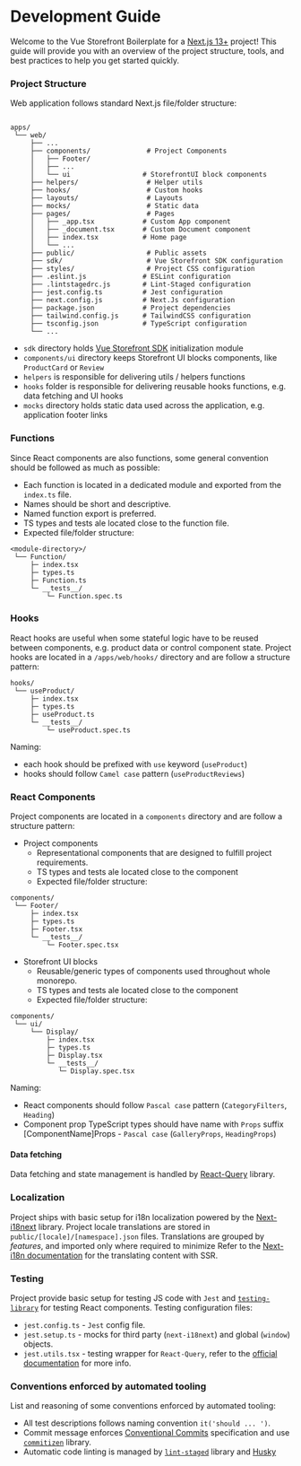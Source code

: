 # Development Guide

Welcome to the Vue Storefront Boilerplate for a [Next.js 13+](https://nextjs.org/) project! This guide will provide you with an overview of the project structure, tools, and best practices to help you get started quickly.

### Project Structure

Web application follows standard Next.js file/folder structure:

```shell

apps/
 └── web/
     ├── ...
     ├── components/              # Project Components
     │   ├── Footer/
     │   ├── ...
     │   └── ui                  # StorefrontUI block components
     ├── helpers/                 # Helper utils
     ├── hooks/                   # Custom hooks
     ├── layouts/                 # Layouts
     ├── mocks/                   # Static data
     ├── pages/                   # Pages
     │   ├── _app.tsx            # Custom App component
     │   ├── _document.tsx       # Custom Document component
     │   ├── index.tsx           # Home page
     │   └── ...
     ├── public/                  # Public assets
     ├── sdk/                     # Vue Storefront SDK configuration
     ├── styles/                  # Project CSS configuration
     ├── .eslint.js              # ESLint configuration
     ├── .lintstagedrc.js        # Lint-Staged configuration
     ├── jest.config.ts          # Jest configuration
     ├── next.config.js          # Next.Js configuration
     ├── package.json            # Project dependencies
     ├── tailwind.config.js      # TailwindCSS configuration
     ├── tsconfig.json           # TypeScript configuration
     └── ...

```

- `sdk` directory holds [Vue Storefront SDK]() initialization module
- `components/ui` directory keeps Storefront UI blocks components, like `ProductCard` or `Review`
- `helpers` is responsible for delivering utils / helpers functions
- `hooks` folder is responsible for delivering reusable hooks functions, e.g. data fetching and UI hooks
- `mocks` directory holds static data used across the application, e.g. application footer links

### Functions

Since React components are also functions, some general convention should be followed as much as possible:

- Each function is located in a dedicated module and exported from the `index.ts` file.
- Names should be short and descriptive.
- Named function export is preferred.
- TS types and tests ale located close to the function file.
- Expected file/folder structure:

```shell
<module-directory>/
 └── Function/
     ├─ index.tsx
     ├─ types.ts
     ├─ Function.ts
     └─ __tests__/
         └─ Function.spec.ts
```

### Hooks

React hooks are useful when some stateful logic have to be reused between components, e.g. product data or control component state.
Project hooks are located in a `/apps/web/hooks/` directory and are follow a structure pattern:

```shell
hooks/
 └── useProduct/
     ├─ index.tsx
     ├─ types.ts
     ├─ useProduct.ts
     └─ __tests__/
         └─ useProduct.spec.ts
```

Naming:

- each hook should be prefixed with `use` keyword (`useProduct`)
- hooks should follow `Camel case` pattern (`useProductReviews`)

### React Components

Project components are located in a `components` directory and are follow a structure pattern:

- Project components
  - Representational components that are designed to fulfill project requirements.
  - TS types and tests ale located close to the component
  - Expected file/folder structure:

```shell
components/
 └── Footer/
     ├─ index.tsx
     ├─ types.ts
     ├─ Footer.tsx
     └─ __tests__/
         └─ Footer.spec.tsx
```

- Storefront UI blocks
  - Reusable/generic types of components used throughout whole monorepo.
  - TS types and tests ale located close to the component
  - Expected file/folder structure:

```shell
components/
 └── ui/
     └── Display/
         ├─ index.tsx
         ├─ types.ts
         ├─ Display.tsx
         └─ __tests__/
            └─ Display.spec.tsx
```

Naming:

- React components should follow `Pascal case` pattern (`CategoryFilters`, `Heading`)
- Component prop TypeScript types should have name with `Props` suffix [ComponentName]Props - `Pascal case` (`GalleryProps`, `HeadingProps`)

#### Data fetching

Data fetching and state management is handled by [React-Query]() library.

### Localization

Project ships with basic setup for i18n localization powered by the [Next-i18next]() library. Project locale translations are stored in `public/[locale]/[namespace].json` files. Translations are grouped by _features_, and imported only where required to minimize
Refer to the [Next-i18n documentation](https://next.i18next.com/) for the translating content with SSR.

### Testing

Project provide basic setup for testing JS code with `Jest` and [`testing-library`](https://testing-library.com/docs/react-testing-library/intro) for testing React components.
Testing configuration files:

- `jest.config.ts` - `Jest` config file.
- `jest.setup.ts` - mocks for third party (`next-i18next`) and global (`window`) objects.
- `jest.utils.tsx` - testing wrapper for `React-Query`, refer to the [official documentation](https://tanstack.com/query/v4/docs/react/guides/testing) for more info.

### Conventions enforced by automated tooling

List and reasoning of some conventions enforced by automated tooling:

- All test descriptions follows naming convention `it('should ... ')`.
- Commit message enforces [Conventional Commits]() specification and use [`commitizen`]() library.
- Automatic code linting is managed by [`lint-staged`]() library and [Husky](https://typicode.github.io/husky/)
